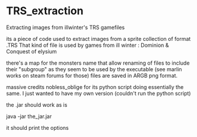 # TRS_extraction
Extracting images from illwinter's TRS gamefiles

its a piece of code used to extract images from a sprite collection of format .TRS
That kind of file is used by games from ill winter : Dominion & Conquest of elysium

there's a map for the monsters name that allow renaming of files to include their "subgroup" as they seem to be used by the executable (see marlin works on steam forums for those)
files are saved in ARGB png format.

massive credits nobless_oblige for its python script doing essentially the same. I just wanted to have my own version (couldn't run the python script)

the .jar should work as is

java -jar the_jar.jar

it should print the options
